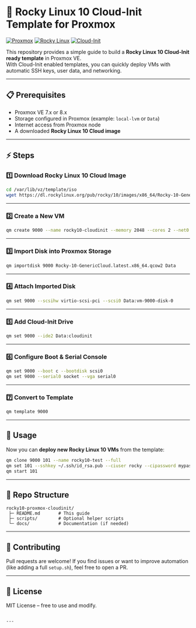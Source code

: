 # 🚀 Rocky Linux 10 Cloud-Init Template for Proxmox

[![Proxmox](https://img.shields.io/badge/Proxmox-VE-blue?logo=proxmox)](https://www.proxmox.com)
[![Rocky Linux](https://img.shields.io/badge/Rocky%20Linux-10-green?logo=rockylinux)](https://rockylinux.org)
[![Cloud-Init](https://img.shields.io/badge/Cloud--Init-Automation-orange)](https://cloudinit.readthedocs.io)

This repository provides a simple guide to build a **Rocky Linux 10 Cloud-Init ready template** in Proxmox VE.  
With Cloud-Init enabled templates, you can quickly deploy VMs with automatic SSH keys, user data, and networking.

---

## 📋 Prerequisites

- Proxmox VE 7.x or 8.x
- Storage configured in Proxmox (example: `local-lvm` or `Data`)
- Internet access from Proxmox node
- A downloaded **Rocky Linux 10 Cloud image**

---

## ⚡ Steps

### 1️⃣ Download Rocky Linux 10 Cloud Image
```bash
cd /var/lib/vz/template/iso
wget https://dl.rockylinux.org/pub/rocky/10/images/x86_64/Rocky-10-GenericCloud.latest.x86_64.qcow2
````

---

### 2️⃣ Create a New VM

```bash
qm create 9000 --name rocky10-cloudinit --memory 2048 --cores 2 --net0 virtio,bridge=vmbr0
```

---

### 3️⃣ Import Disk into Proxmox Storage

```bash
qm importdisk 9000 Rocky-10-GenericCloud.latest.x86_64.qcow2 Data
```

---

### 4️⃣ Attach Imported Disk

```bash
qm set 9000 --scsihw virtio-scsi-pci --scsi0 Data:vm-9000-disk-0
```

---

### 5️⃣ Add Cloud-Init Drive

```bash
qm set 9000 --ide2 Data:cloudinit
```

---

### 6️⃣ Configure Boot & Serial Console

```bash
qm set 9000 --boot c --bootdisk scsi0
qm set 9000 --serial0 socket --vga serial0
```

---

### 7️⃣ Convert to Template

```bash
qm template 9000
```

---

## 🚀 Usage

Now you can **deploy new Rocky Linux 10 VMs** from the template:

```bash
qm clone 9000 101 --name rocky10-test --full
qm set 101 --sshkey ~/.ssh/id_rsa.pub --ciuser rocky --cipassword mypassword
qm start 101
```

---

## 📂 Repo Structure

```
rocky10-proxmox-cloudinit/
 ├─ README.md       # This guide
 ├─ scripts/        # Optional helper scripts
 └─ docs/           # Documentation (if needed)
```

---

## 🤝 Contributing

Pull requests are welcome!
If you find issues or want to improve automation (like adding a full `setup.sh`), feel free to open a PR.

---

## 📜 License

MIT License – free to use and modify.

```

---

